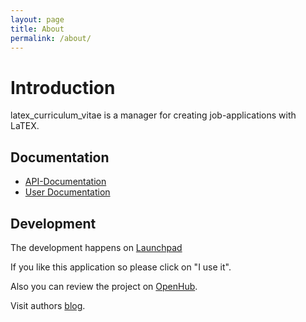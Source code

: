 ```yaml
---
layout: page
title: About
permalink: /about/
---
```


# Introduction
latex_curriculum_vitae is a manager for creating job-applications with LaTEX.

<script type='text/javascript' src='https://www.openhub.net/p/latex_curriculum_vitae/widgets/project_factoids_stats?format=js'></script>

## Documentation

* [API-Documentation](http://www.rubydoc.info/gems/latex_curriculum_vitae)
* [User Documentation](https://saigkill.github.io/latex_curriculum_vitae/userdocs/latex_curriculum_vitae/index.html)

## Development
The development happens on [Launchpad](https://launchpad.net/latexcv)

If you like this application so please click on "I use it".

<script type='text/javascript' src='https://www.openhub.net/p/latex_curriculum_vitae/widgets/project_users_logo?format=js'></script>

Also you can review the project on [OpenHub](https://www.openhub.net/p/latex_curriculum_vitae/reviews/new).

Visit authors [blog](https://saigkill.tuxfamily.org).
